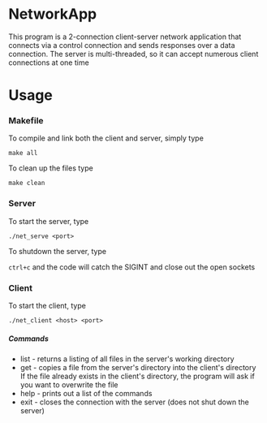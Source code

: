 # NetworkApp

This program is a 2-connection client-server network application that connects via a control connection and sends responses over a data connection. 
The server is multi-threaded, so it can accept numerous client connections at one time


# Usage


### Makefile
To compile and link both the client and server, simply type  
   
`make all` 
   
To clean up the files type  
   
`make clean`
   
### Server
To start the server, type  
 
`./net_serve <port>`
 
To shutdown the server, type  
 
`ctrl+c` and the code will catch the SIGINT and close out the open sockets
 
### Client
To start the client, type  
 
`./net_client <host> <port>`
 
##### Commands
* list - returns a listing of all files in the server's working directory 
* get <filename> - copies a file from the server's directory into the client's directory   
   If the file already exists in the client's directory, the program will ask if you want to overwrite the file 
* help - prints out a list of the commands 
* exit - closes the connection with the server (does not shut down the server) 
